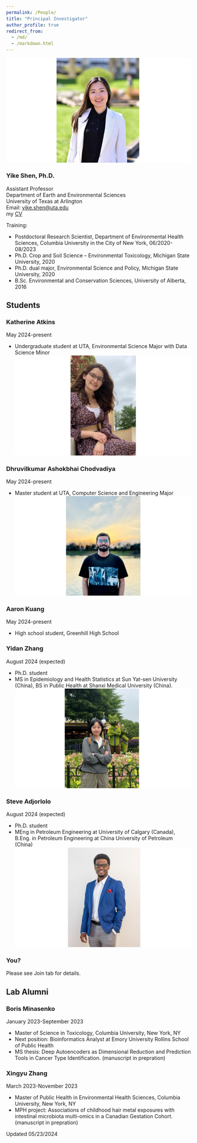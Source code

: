 ```yaml
---
permalink: /People/
title: "Principal Investigator"
author_profile: true
redirect_from: 
  - /md/
  - /markdown.html
---
```


![](webpeopleme.png)

### Yike Shen, Ph.D.
Assistant Professor \
Department of Earth and Environmental Sciences \
University of Texas at Arlington \
Email: yike.shen@uta.edu \
my [CV](https://github.com/YikeShen/Shen-Yike_CV/blob/master/CV_Shen%2CYike_062024.pdf) 

Training: 
* Postdoctoral Research Scientist, Department of Environmental Health Sciences, Columbia University in the City of New York, 06/2020-08/2023
* Ph.D. Crop and Soil Science – Environmental Toxicology, Michigan State University, 2020
* Ph.D. dual major, Environmental Science and Policy, Michigan State University, 2020
* B.Sc. Environmental and Conservation Sciences, University of Alberta, 2016

## Students

### Katherine Atkins
May 2024-present
- Undergraduate student at UTA, Environmental Science Major with Data Science Minor
![](KatyPic.png)

### Dhruvilkumar Ashokbhai Chodvadiya
May 2024-present
- Master student at UTA, Computer Science and Engineering Major
![](DhruPic.png)

### Aaron Kuang
May 2024-present
- High school student, Greenhill High School

### Yidan Zhang
August 2024 (expected)
- Ph.D. student
- MS in Epidemiology and Health Statistics at Sun Yat-sen University (China), BS in Public Health at Shanxi Medical University (China).
![](YidanZhang_photo.png)
### Steve Adjorlolo
August 2024 (expected)
- Ph.D. student
- MEng in Petroleum Engineering at University of Calgary (Canada), B.Eng. in Petroleum Engineering at China University of Petroleum (China)
![](StevePic.png)

### You?
Please see Join tab for details. 

## Lab Alumni
### Boris Minasenko
January 2023-September 2023
- Master of Science in Toxicology, Columbia University, New York, NY
- Next position: Bioinformatics Analyst at Emory University Rollins School of Public Health
- MS thesis: Deep Autoencoders as Dimensional Reduction and Prediction Tools in Cancer Type Identification. (manuscript in prepration)

### Xingyu Zhang
March 2023-November 2023 
- Master of Public Health in Environmental Health Sciences, Columbia University, New York, NY 
- MPH project: Associations of childhood hair metal exposures with intestinal microbiota multi-omics in a Canadian Gestation Cohort. (manuscript in prepration)

Updated 05/23/2024

